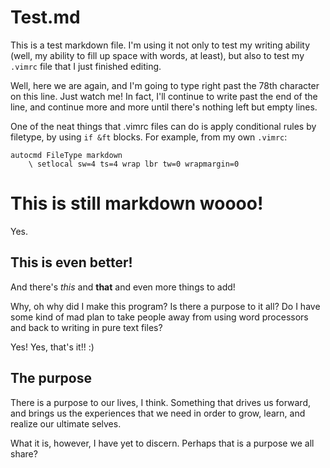 # Test.md

This is a test markdown file. I'm using it not only to test my writing ability (well, my ability to fill up space with words, at least), but also to test my `.vimrc` file that I just finished editing.

Well, here we are again, and I'm going to type right past the 78th character on this line. Just watch me! In fact, I'll continue to write past the end of the line, and continue more and more until there's nothing left but empty lines.

One of the neat things that .vimrc files can do is apply conditional rules by filetype, by using `if &ft` blocks. For example, from my own `.vimrc`:

    autocmd FileType markdown
        \ setlocal sw=4 ts=4 wrap lbr tw=0 wrapmargin=0

# This is still markdown woooo!

Yes.

## This is even better!

And there's *this* and **that** and even more things to add!

Why, oh why did I make this program? Is there a purpose to it all? Do I have some kind of mad plan to take people away from using word processors and back to writing in pure text files?

Yes!  Yes, that's it!!  :)

## The purpose

There is a purpose to our lives, I think. Something that drives us forward, and brings us the experiences that we need in order to grow, learn, and realize our ultimate selves.

What it is, however, I have yet to discern. Perhaps that is a purpose we all share?
